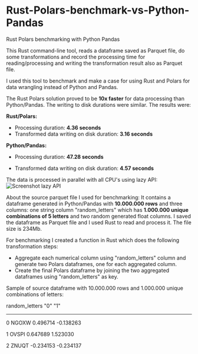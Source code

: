# Rust-Polars-benchmark-vs-Python-Pandas
Rust Polars benchmarking with Python Pandas

This Rust command-line tool, reads a dataframe saved as Parquet file, do some transformations and record the processing time for reading/processing and writing the transformation result also as Parquet file.

I used this tool to benchmark and make a case for using Rust and Polars for data wrangling instead of Python and Pandas.

The Rust Polars solution proved to be **10x faster** for data processing than Python/Pandas. The writing to disk durations were similar. The results were:

**Rust/Polars:**
- Processing duration: **4.36 seconds**
- Transformed data writing on disk duration: **3.16 seconds**

**Python/Pandas:**
- Processing duration: **47.28 seconds**

- Transformed data writing on disk duration: **4.57 seconds**

The data is processed in parallel with all CPU's using lazy API:
![Screenshot lazy API](https://github.com/crbl1122/Rust-Polars-benchmark-vs-Python-Pandas/assets/30111494/a87e0706-7270-484f-9086-9034d5e11120)

About the source parquet file I used for benchmarking: It contains a dataframe generated in Python/Pandas with 	**10.000.000 rows** and three columns: one string column "random_letters" which has **1.000.000 unique combinations of 5 letters** and two random generated float columns. I saved the dataframe as Parquet file and I used Rust to read and process it. The file size is 234Mb.

For benchmarking I created a function in Rust which does the following transformation steps:
- Aggregate each numerical column using "random_letters" column and generate two Polars dataframes, one for each aggregated column.
- Create the final Polars dataframe by joining the two aggregated dataframes using "random_letters" as key.

Sample of source dataframe with 10.000.000 rows and 1.000.000 unique combinations of letters:

  random_letters	"0"	"1"
  --------------  --- ---
0	NGOXW	0.496714	-0.138263

1	OVSPI	0.647689	1.523030

2	ZNUQT	-0.234153	-0.234137
